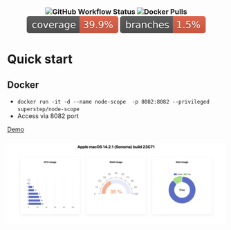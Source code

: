 <h3 align = "center">
<img alt="GitHub Workflow Status" src="https://img.shields.io/github/actions/workflow/status/SuperStep/node-scope/docker-build.yml">
<img alt="Docker Pulls" src="https://img.shields.io/docker/pulls/superstep/node-scope?style=plastic">
<img alt="Jacoco coverage" src=".github/badges/jacoco.svg">
<img alt="Jacoco branches coverage" src=".github/badges/branches.svg">
</h3>

# Quick start
## Docker
* `docker run -it -d --name node-scope  -p 8082:8082 --privileged superstep/node-scope`
* Access via 8082 port

[Demo](http://app.nimbus-cloud.ru:8082/)

<h3 align = "center">
    <img src = "images/screen1.png" alt = "Logo" />
</h3>

